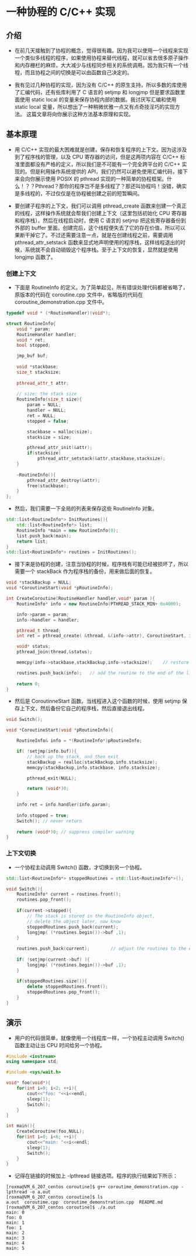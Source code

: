 # 一种协程的 C/C++ 实现

## 介绍

- 在前几天接触到了协程的概念，觉得很有趣。因为我可以使用一个线程来实现一个类似多线程的程序，如果使用协程来替代线程，就可以省去很多原子操作和内存栅栏的麻烦，大大减少与线程同步相关的系统调用。因为我只有一个线程，而且协程之间的切换是可以由函数自己决定的。

- 我有见过几种协程的实现，因为没有 C/C++ 的原生支持，所以多数的库使用了汇编代码，还有些库利用了 C 语言的 setjmp 和 longjmp 但是要求函数里面使用 static local 的变量来保存协程内部的数据。我讨厌写汇编和使用 static local 变量，所以想出了一种稍微优雅一点又有点奇技淫巧的实现方法。 这篇文章将向你展示这种方法基本原理和实现。

## 基本原理

- 用 C/C++ 实现的最大困难就是创建，保存和恢复程序的上下文。因为这涉及到了程序栈的管理，以及 CPU 寄存器的访问，但是这两项内容在 C/C++ 标准里面都没有严格的定义，所以我们是不可能有一个完全跨平台的 C/C++ 实现的。但是利用操作系统提供的 API，我们仍然可以避免使用汇编代码，接下来会向你展示使用 POSIX 的 pthread 实现的一种简单的协程框架。什么！？？Pthread？那你的程序岂不是多线程了？那还叫协程吗！没错，确实是多线程的，不过仅仅是在协程被创建之前的短暂瞬间。

- 要创建子程序的上下文，我们可以调用 pthread_create 函数来创建一个真正的线程，这样操作系统就会帮我们创建上下文（这里包括初始化 CPU 寄存器和程序栈）。然后在线程启动时，使用 C 语言的 setjmp 把这些寄存器备份到外部的 buffer 里面。创建完后，这个线程便失去了它的存在价值，所以可以果断干掉它了。不过还需要注意一点，就是在创建线程之前，需要调用 pthread_attr_setstack 函数来显式地声明使用的程序栈，这样线程退出的时候，系统就不会自动销毁这个程序栈。至于上下文的恢复，显然就是使用 longjmp 函数了。

### 创建上下文
- 下面是 RoutineInfo 的定义。为了简单起见，所有错误处理代码都被省略了，原版本的代码在 coroutine.cpp 文件中，省略版的代码在 coroutine_demonstration.cpp 文件中。

```cpp
typedef void * (*RoutineHandler)(void*);

struct RoutineInfo{
    void * param;
    RoutineHandler handler;
    void * ret;
    bool stopped;

    jmp_buf buf;
    
    void *stackbase;
    size_t stacksize;
    
    pthread_attr_t attr;
    
    // size: the stack size
    RoutineInfo(size_t size){
        param = NULL;
        handler = NULL;
        ret = NULL;
        stopped = false;

        stackbase = malloc(size);
        stacksize = size;

        pthread_attr_init(&attr);
        if(stacksize)
            pthread_attr_setstack(&attr,stackbase,stacksize);
    }
    
    ~RoutineInfo(){
        pthread_attr_destroy(&attr);
        free(stackbase);
    }
}; 
```

- 然后，我们需要一下全局的列表来保存这些 RoutineInfo 对象。

```cpp
std::list<RoutineInfo*> InitRoutines(){
    std::list<RoutineInfo*> list;
    RoutineInfo *main = new RoutineInfo(0);
    list.push_back(main);
    return list;
}
std::list<RoutineInfo*> routines = InitRoutines(); 
```

- 接下来是协程的创建，注意当协程的时候，程序栈有可能已经被损坏了，所以需要一个 stackBack 作为程序栈的备份，用来做后面的恢复。

```cpp
void *stackBackup = NULL;
void *CoroutineStart(void *pRoutineInfo);

int CreateCoroutine(RoutineHandler handler,void* param ){
    RoutineInfo* info = new RoutineInfo(PTHREAD_STACK_MIN+ 0x4000);

    info->param = param;
    info->handler = handler;

    pthread_t thread;
    int ret = pthread_create( &thread, &(info->attr), CoroutineStart, info);

    void* status;
    pthread_join(thread,&status);

    memcpy(info->stackbase,stackBackup,info->stacksize);    // restore the stack

    routines.push_back(info);   // add the routine to the end of the list
    
    return 0;
} 
```

- 然后是 CoroutinneStart 函数。当线程进入这个函数的时候，使用 setjmp 保存上下文，然后备份它自己的程序栈，然后直接退出线程。

```cpp
void Switch();

void *CoroutineStart(void *pRoutineInfo){

    RoutineInfo& info = *(RoutineInfo*)pRoutineInfo;

    if( !setjmp(info.buf)){ 
        // back up the stack, and then exit
        stackBackup = realloc(stackBackup,info.stacksize);
        memcpy(stackBackup,info.stackbase, info.stacksize);

        pthread_exit(NULL);

        return (void*)0;
    }

    info.ret = info.handler(info.param);
    
    info.stopped = true;
    Switch(); // never return
    
    return (void*)0; // suppress compiler warning
} 
```

### 上下文切换

- 一个协程主动调用 Switch() 函数，才切换到另一个协程。

```cpp
std::list<RoutineInfo*> stoppedRoutines = std::list<RoutineInfo*>();

void Switch(){
    RoutineInfo* current = routines.front();
    routines.pop_front();
    
    if(current->stopped){
        // The stack is stored in the RoutineInfo object, 
        // delete the object later, now know
        stoppedRoutines.push_back(current);
        longjmp( (*routines.begin())->buf ,1);
    }
    
    routines.push_back(current);        // adjust the routines to the end of list
    
    if( !setjmp(current->buf) ){
        longjmp( (*routines.begin())->buf ,1);
    }
    
    if(stoppedRoutines.size()){
        delete stoppedRoutines.front();
        stoppedRoutines.pop_front();
    }
} 

```

## 演示

- 用户的代码很简单，就像使用一个线程库一样，一个协程主动调用 Switch() 函数主动让出 CPU 时间给另一个协程。

```cpp
#include <iostream>
using namespace std;

#include <sys/wait.h>

void* foo(void*){
    for(int i=0; i<2; ++i){
        cout<<"foo: "<<i<<endl;
        sleep(1);
        Switch();
    }
}

int main(){
    CreateCoroutine(foo,NULL);
    for(int i=0; i<6; ++i){
        cout<<"main: "<<i<<endl;
        sleep(1);
        Switch();
    }
}
```

- 记得在链接的时候加上 -lpthread 链接选项。程序的执行结果如下所示：

```
[roxma@VM_6_207_centos coroutine]$ g++ coroutime_demonstration.cpp -lpthread -o a.out
[roxma@VM_6_207_centos coroutine]$ ls
a.out  coroutime.cpp  coroutime_demonstration.cpp  README.md
[roxma@VM_6_207_centos coroutine]$ ./a.out
main: 0
foo: 0
main: 1
foo: 1
main: 2
main: 3
main: 4
main: 5 
```
